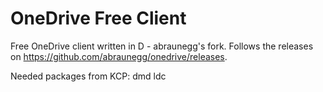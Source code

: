 # OneDrive Free Client

Free OneDrive client written in D - abraunegg's fork. Follows the releases on https://github.com/abraunegg/onedrive/releases.

Needed packages from KCP: dmd ldc
